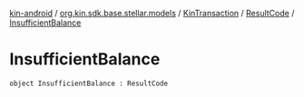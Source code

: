 [kin-android](../../../index.md) / [org.kin.sdk.base.stellar.models](../../index.md) / [KinTransaction](../index.md) / [ResultCode](index.md) / [InsufficientBalance](./-insufficient-balance.md)

# InsufficientBalance

`object InsufficientBalance : ResultCode`